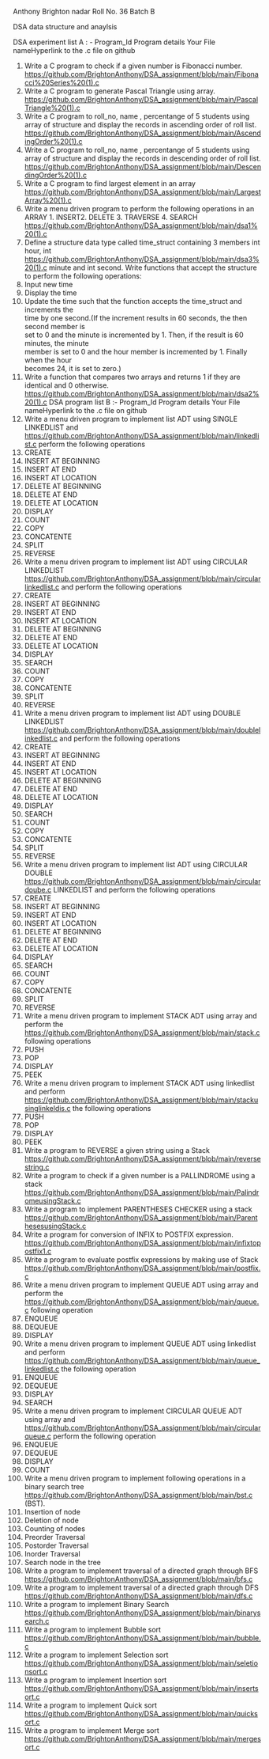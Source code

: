 Anthony Brighton nadar Roll No. 36 Batch B

DSA
data structure and anaylsis

DSA experiment list A : -
Program_Id	Program details	Your File nameHyperlink to the .c file on github
1.	Write a C program to check if a given number is Fibonacci number.	https://github.com/BrightonAnthony/DSA_assignment/blob/main/Fibonacci%20Series%20(1).c
2.	Write a C program to generate Pascal Triangle using array.	https://github.com/BrightonAnthony/DSA_assignment/blob/main/PascalTriangle%20(1).c
3.	Write a C program to roll_no, name , percentange of 5 students using array of structure and display the records in ascending order of roll list.	https://github.com/BrightonAnthony/DSA_assignment/blob/main/AscendingOrder%20(1).c
4.	Write a C program to roll_no, name , percentange of 5 students using array of structure and display the records in descending order of roll list.	https://github.com/BrightonAnthony/DSA_assignment/blob/main/DescendingOrder%20(1).c
5.	Write a C program to find largest element in an array	https://github.com/BrightonAnthony/DSA_assignment/blob/main/LargestArray%20(1).c
6.	Write a menu driven program to perform the following operations in an ARRAY 1. INSERT2. DELETE 3. TRAVERSE 4. SEARCH	https://github.com/BrightonAnthony/DSA_assignment/blob/main/dsa1%20(1).c
7.	Define a structure data type called time_struct containing 3 members int hour, int	https://github.com/BrightonAnthony/DSA_assignment/blob/main/dsa3%20(1).c
minute and int second. Write functions that accept the structure to perform the	
following operations:	
1. Input new time	
2. Display the time	
3. Update the time such that the function accepts the time_struct and increments the	
time by one second.(If the increment results in 60 seconds, the then second member is	
set to 0 and the minute is incremented by 1. Then, if the result is 60 minutes, the minute	
member is set to 0 and the hour member is incremented by 1. Finally when the hour	
becomes 24, it is set to zero.)	
8.	Write a function that compares two arrays and returns 1 if they are identical and 0 otherwise.	https://github.com/BrightonAnthony/DSA_assignment/blob/main/dsa2%20(1).c
DSA program list B :-
Program_Id	Program details	Your File nameHyperlink to the .c file on github
1.	Write a menu driven program to implement list ADT using SINGLE LINKEDLIST and	https://github.com/BrightonAnthony/DSA_assignment/blob/main/linkedlist.c
perform the following operations	
1. CREATE	
2. INSERT AT BEGINNING	
3. INSERT AT END	
4. INSERT AT LOCATION	
5. DELETE AT BEGINNING	
6. DELETE AT END	
7. DELETE AT LOCATION	
8. DISPLAY	
10. COUNT	
11. COPY	
12. CONCATENTE	
13. SPLIT	
14. REVERSE	
2.	Write a menu driven program to implement list ADT using CIRCULAR LINKEDLIST	https://github.com/BrightonAnthony/DSA_assignment/blob/main/circularlinkedlist.c
and perform the following operations	
1. CREATE	
2. INSERT AT BEGINNING	
3. INSERT AT END	
4. INSERT AT LOCATION	
5. DELETE AT BEGINNING	
6. DELETE AT END	
7. DELETE AT LOCATION	
8. DISPLAY	
9. SEARCH	
10. COUNT	
11. COPY	
12. CONCATENTE	
13. SPLIT	
14. REVERSE	
3.	Write a menu driven program to implement list ADT using DOUBLE LINKEDLIST	https://github.com/BrightonAnthony/DSA_assignment/blob/main/doublelinkedlist.c
and perform the following operations	
1. CREATE	
2. INSERT AT BEGINNING	
3. INSERT AT END	
4. INSERT AT LOCATION	
5. DELETE AT BEGINNING	
6. DELETE AT END	
7. DELETE AT LOCATION	
8. DISPLAY	
9. SEARCH	
10. COUNT	
11. COPY	
12. CONCATENTE	
13. SPLIT	
14. REVERSE	
4.	Write a menu driven program to implement list ADT using CIRCULAR DOUBLE	https://github.com/BrightonAnthony/DSA_assignment/blob/main/circulardoube.c
LINKEDLIST and perform the following operations	
1. CREATE	
2. INSERT AT BEGINNING	
3. INSERT AT END	
4. INSERT AT LOCATION	
5. DELETE AT BEGINNING	
6. DELETE AT END	
7. DELETE AT LOCATION	
8. DISPLAY	
9. SEARCH	
10. COUNT	
11. COPY	
12. CONCATENTE	
13. SPLIT	
14. REVERSE	
5.	Write a menu driven program to implement STACK ADT using array and perform the	https://github.com/BrightonAnthony/DSA_assignment/blob/main/stack.c
following operations	
1. PUSH	
2. POP	
3. DISPLAY	
4. PEEK	
6.	Write a menu driven program to implement STACK ADT using linkedlist and perform	https://github.com/BrightonAnthony/DSA_assignment/blob/main/stackusinglinkeldis.c
the following operations	
1. PUSH	
2. POP	
3. DISPLAY	
4. PEEK	
7.	Write a program to REVERSE a given string using a Stack	https://github.com/BrightonAnthony/DSA_assignment/blob/main/reversestring.c
8.	Write a program to check if a given number is a PALLINDROME using a stack	https://github.com/BrightonAnthony/DSA_assignment/blob/main/PalindromeusingStack.c
9.	Write a program to implement PARENTHESES CHECKER using a stack	https://github.com/BrightonAnthony/DSA_assignment/blob/main/ParenthesesusingStack.c
10.	Write a program for conversion of INFIX to POSTFIX expression.	https://github.com/BrightonAnthony/DSA_assignment/blob/main/infixtopostfix1.c
11.	Write a program to evaluate postfix expressions by making use of Stack	https://github.com/BrightonAnthony/DSA_assignment/blob/main/postfix.c
12.	Write a menu driven program to implement QUEUE ADT using array and perform the	https://github.com/BrightonAnthony/DSA_assignment/blob/main/queue.c
following operation	
1. ENQUEUE	
2. DEQUEUE	
3. DISPLAY	
13.	Write a menu driven program to implement QUEUE ADT using linkedlist and perform	https://github.com/BrightonAnthony/DSA_assignment/blob/main/queue_linkedlist.c
the following operation	
1. ENQUEUE	
2. DEQUEUE	
3. DISPLAY	
4. SEARCH	
14.	Write a menu driven program to implement CIRCULAR QUEUE ADT using array and	https://github.com/BrightonAnthony/DSA_assignment/blob/main/circularqueue.c
perform the following operation	
1. ENQUEUE	
2. DEQUEUE	
3. DISPLAY	
4. COUNT	
15.	Write a menu driven program to implement following operations in a binary search tree	https://github.com/BrightonAnthony/DSA_assignment/blob/main/bst.c
(BST).	
1. Insertion of node	
2. Deletion of node	
3. Counting of nodes	
4. Preorder Traversal	
5. Postorder Traversal	
6. Inorder Traversal	
7. Search node in the tree	
16.	Write a program to implement traversal of a directed graph through BFS	https://github.com/BrightonAnthony/DSA_assignment/blob/main/bfs.c
17.	Write a program to implement traversal of a directed graph through DFS	https://github.com/BrightonAnthony/DSA_assignment/blob/main/dfs.c
18.	Write a program to implement Binary Search	https://github.com/BrightonAnthony/DSA_assignment/blob/main/binarysearch.c
19.	Write a program to implement Bubble sort	https://github.com/BrightonAnthony/DSA_assignment/blob/main/bubble.c
20.	Write a program to implement Selection sort	https://github.com/BrightonAnthony/DSA_assignment/blob/main/seletionsort.c
21.	Write a program to implement Insertion sort	https://github.com/BrightonAnthony/DSA_assignment/blob/main/insertsort.c
22.	Write a program to implement Quick sort	https://github.com/BrightonAnthony/DSA_assignment/blob/main/quicksort.c
23.	Write a program to implement Merge sort	https://github.com/BrightonAnthony/DSA_assignment/blob/main/mergesort.c
